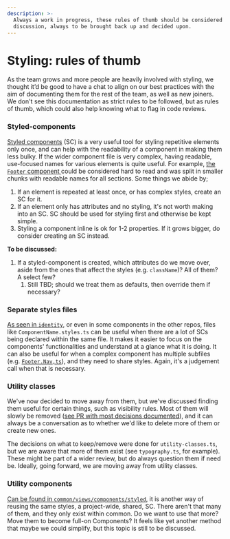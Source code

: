 ```yaml
---
description: >-
  Always a work in progress, these rules of thumb should be considered open to
  discussion, always to be brought back up and decided upon.
---
```


# Styling: rules of thumb

As the team grows and more people are heavily involved with styling, we thought it’d be good to have a chat to align on our best practices with the aim of documenting them for the rest of the team, as well as new joiners. We don't see this documentation as strict rules to be followed, but as rules of thumb, which could also help knowing what to flag in code reviews.

### Styled-components

[Styled components](https://styled-components.com/) (SC) is a very useful tool for styling repetitive elements only once, and can help with the readability of a component in making them less bulky. If the wider component file is very complex, having readable, use-focused names for various elements is quite useful. For example, [the `Footer` component ](https://github.com/wellcomecollection/wellcomecollection.org/blob/main/common/views/components/Footer/index.tsx#L163)could be considered hard to read and was split in smaller chunks with readable names for all sections. Some things we abide by;

1. If an element is repeated at least once, or has complex styles, create an SC for it.&#x20;
2. If an element only has attributes and no styling, it's not worth making into an SC. SC should be used for styling first and otherwise be kept simple.
3. Styling a component inline is ok for 1-2 properties. If it grows bigger, do consider creating an SC instead.&#x20;

**To be discussed:**

1. If a styled-component is created, which attributes do we move over, aside from the ones that affect the styles (e.g. `className`)? All of them? A select few?
   1. Still TBD; should we treat them as defaults, then override them if necessary?

### Separate styles files

[As seen in `identity`](https://github.com/wellcomecollection/wellcomecollection.org/tree/main/identity/webapp/src/frontend/components), or even in some components in the other repos, files like `ComponentName.styles.ts` can be useful when there are a lot of SCs being declared within the same file. It makes it easier to focus on the components' functionalities and understand at a glance what it is doing.  It can also be useful for when a complex component has multiple subfiles (e.g. [`Footer.Nav,ts`](https://github.com/wellcomecollection/wellcomecollection.org/tree/main/common/views/components/Footer)), and they need to share styles.  Again, it's a judgement call when that is necessary.

### Utility classes

We've now decided to move away from them, but we've discussed finding them useful for certain things, such as visibility rules. Most of them will slowly be removed ([see PR with most decisions documented](https://github.com/wellcomecollection/wellcomecollection.org/pull/9551)), and it can always be a conversation as to whether we'd like to delete more of them or create new ones.&#x20;

The decisions on what to keep/remove were done for `utility-classes.ts`, but we are aware that more of them exist (see `typography.ts`, for example). These might be part of a wider review, but do always question them if need be. Ideally, going forward, we are moving away from utility classes.

### Utility components

[Can be found in `common/views/components/styled`](https://github.com/wellcomecollection/wellcomecollection.org/tree/main/common/views/components/styled), it is another way of reusing the same styles, a project-wide, shared, SC. There aren't that many of them, and they only exist within common. Do we want to use that more? Move them to become full-on Components? It feels like yet another method that maybe we could simplify, but this topic is still to be discussed.

